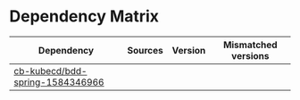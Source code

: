 # Dependency Matrix

Dependency | Sources | Version | Mismatched versions
---------- | ------- | ------- | -------------------
[cb-kubecd/bdd-spring-1584346966](https://github.com/cb-kubecd/bdd-spring-1584346966.git) |  | []() | 

